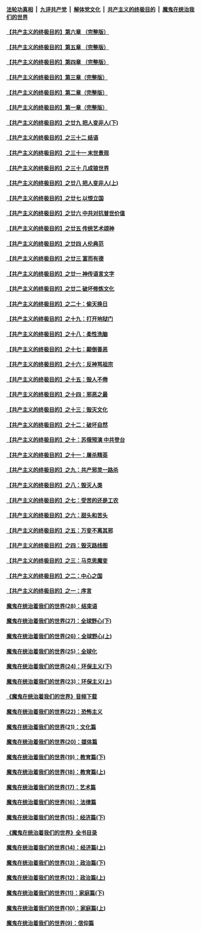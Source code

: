 ####  [法轮功真相](../../../../basic/blob/master/README.md?t=05311401) &nbsp;|&nbsp; [九评共产党](../../../../9ping.md/blob/master/README.md?t=05311401) &nbsp;|&nbsp; [解体党文化](../../../../jtdwh.md/blob/master/README.md?t=05311401)  &nbsp;|&nbsp; [共产主义的终极目的](../../../../gczydzjmd.md/blob/master/README.md?t=05311401) &nbsp;|&nbsp; [魔鬼在统治我们的世界](../../../../mgztzwmdsj.md/blob/master/README.md?t=05311401) 

#### [【共产主义的终极目的】第六章 （完整版）](../pages/nsc422/n11428913.md?t=05311401) 

#### [【共产主义的终极目的】第五章 （完整版）](../pages/nsc422/n11428912.md?t=05311401) 

#### [【共产主义的终极目的】第四章 （完整版）](../pages/nsc422/n11428907.md?t=05311401) 

#### [【共产主义的终极目的】第三章（完整版）](../pages/nsc422/n11428848.md?t=05311401) 

#### [【共产主义的终极目的】第二章（完整版）](../pages/nsc422/n11428831.md?t=05311401) 

#### [【共产主义的终极目的】第一章（完整版）](../pages/nsc422/n11417651.md?t=05311401) 

#### [【共产主义的终极目的】之廿九 把人变非人(下)](../pages/nsc422/n11344140.md?t=05311401) 

#### [【共产主义的终极目的】之三十二 结语](../pages/nsc422/n11360535.md?t=05311401) 

#### [【共产主义的终极目的】之三十一 末世景观](../pages/nsc422/n11351129.md?t=05311401) 

#### [【共产主义的终极目的】之三十 几成狼世界](../pages/nsc422/n11348280.md?t=05311401) 

#### [【共产主义的终极目的】之廿八 把人变非人(上)](../pages/nsc422/n11340492.md?t=05311401) 

#### [【共产主义的终极目的】之廿七 以恨立国](../pages/nsc422/n11336944.md?t=05311401) 

#### [【共产主义的终极目的】之廿六 中共对抗普世价值](../pages/nsc422/n11324785.md?t=05311401) 

#### [【共产主义的终极目的】之廿五 传统艺术颂神](../pages/nsc422/n11296396.md?t=05311401) 

#### [【共产主义的终极目的】之廿四 人伦典范](../pages/nsc422/n11296397.md?t=05311401) 

#### [【共产主义的终极目的】之廿三 富而有德](../pages/nsc422/n11283598.md?t=05311401) 

#### [【共产主义的终极目的】之廿一 神传语言文字](../pages/nsc422/n11263265.md?t=05311401) 

#### [【共产主义的终极目的】之廿二 破坏修炼文化](../pages/nsc422/n11245728.md?t=05311401) 

#### [【共产主义的终极目的】之二十：偷天换日](../pages/nsc422/n11238846.md?t=05311401) 

#### [【共产主义的终极目的】之十九：打开地狱门](../pages/nsc422/n11206376.md?t=05311401) 

#### [【共产主义的终极目的】之十八：柔性洗脑](../pages/nsc422/n11199994.md?t=05311401) 

#### [【共产主义的终极目的】之十七：颠倒善恶](../pages/nsc422/n11179782.md?t=05311401) 

#### [【共产主义的终极目的】之十六：反神骂祖宗](../pages/nsc422/n11166798.md?t=05311401) 

#### [【共产主义的终极目的】之十五：毁人不倦](../pages/nsc422/n11166792.md?t=05311401) 

#### [【共产主义的终极目的】之十四：邪恶之最](../pages/nsc422/n11150249.md?t=05311401) 

#### [【共产主义的终极目的】之十三：毁灭文化](../pages/nsc422/n11135227.md?t=05311401) 

#### [【共产主义的终极目的】之十二：破坏自然](../pages/nsc422/n11135214.md?t=05311401) 

#### [【共产主义的终极目的】之十：苏俄预演 中共登台](../pages/nsc422/n11118424.md?t=05311401) 

#### [【共产主义的终极目的】之十一：屠杀精英](../pages/nsc422/n11118442.md?t=05311401) 

#### [【共产主义的终极目的】之九：共产邪灵一路杀](../pages/nsc422/n11114139.md?t=05311401) 

#### [【共产主义的终极目的】之八：毁灭人类](../pages/nsc422/n11108503.md?t=05311401) 

#### [【共产主义的终极目的】之七：受苦的还是工农](../pages/nsc422/n11101809.md?t=05311401) 

#### [【共产主义的终极目的】之六：甜头和苦头](../pages/nsc422/n11096971.md?t=05311401) 

#### [【共产主义的终极目的】之五：万变不离其邪](../pages/nsc422/n11091285.md?t=05311401) 

#### [【共产主义的终极目的】之四：毁灭路线图](../pages/nsc422/n11086284.md?t=05311401) 

#### [【共产主义的终极目的】之三：马克思魔变](../pages/nsc422/n11061941.md?t=05311401) 

#### [【共产主义的终极目的】之二：中心之国](../pages/nsc422/n11047728.md?t=05311401) 

#### [【共产主义的终极目的】之一：序言](../pages/nsc422/n11086077.md?t=05311401) 

#### [魔鬼在统治着我们的世界(28)：结束语](../pages/nsc422/n10936246.md?t=05311401) 

#### [魔鬼在统治着我们的世界(27)：全球野心(下)](../pages/nsc422/n10928319.md?t=05311401) 

#### [魔鬼在统治着我们的世界(26)：全球野心(上)](../pages/nsc422/n10900318.md?t=05311401) 

#### [魔鬼在统治着我们的世界(25)：全球化](../pages/nsc422/n10788205.md?t=05311401) 

#### [魔鬼在统治着我们的世界(24)：环保主义(下)](../pages/nsc422/n10695307.md?t=05311401) 

#### [魔鬼在统治着我们的世界(23)：环保主义(上)](../pages/nsc422/n10688613.md?t=05311401) 

#### [《魔鬼在统治着我们的世界》音频下载](../pages/nsc422/n10635553.md?t=05311401) 

#### [魔鬼在统治着我们的世界(22)：恐怖主义](../pages/nsc422/n10614727.md?t=05311401) 

#### [魔鬼在统治着我们的世界(21)：文化篇](../pages/nsc422/n10597706.md?t=05311401) 

#### [魔鬼在统治着我们的世界(20)：媒体篇](../pages/nsc422/n10586579.md?t=05311401) 

#### [魔鬼在统治着我们的世界(19)：教育篇(下)](../pages/nsc422/n10564808.md?t=05311401) 

#### [魔鬼在统治着我们的世界(18)：教育篇(上)](../pages/nsc422/n10526970.md?t=05311401) 

#### [魔鬼在统治着我们的世界(17)：艺术篇](../pages/nsc422/n10499093.md?t=05311401) 

#### [魔鬼在统治着我们的世界(16)：法律篇](../pages/nsc422/n10485969.md?t=05311401) 

#### [魔鬼在统治着我们的世界(15)：经济篇(下)](../pages/nsc422/n10469975.md?t=05311401) 

#### [《魔鬼在统治着我们的世界》全书目录](../pages/nsc422/n10464261.md?t=05311401) 

#### [魔鬼在统治着我们的世界(14)：经济篇(上)](../pages/nsc422/n10457370.md?t=05311401) 

#### [魔鬼在统治着我们的世界(13)：政治篇(下)](../pages/nsc422/n10448270.md?t=05311401) 

#### [魔鬼在统治着我们的世界(12)：政治篇(上)](../pages/nsc422/n10444576.md?t=05311401) 

#### [魔鬼在统治着我们的世界(11)：家庭篇(下)](../pages/nsc422/n10440961.md?t=05311401) 

#### [魔鬼在统治着我们的世界(10)：家庭篇(上)](../pages/nsc422/n10435448.md?t=05311401) 

#### [魔鬼在统治着我们的世界(9)：信仰篇](../pages/nsc422/n10432159.md?t=05311401) 

